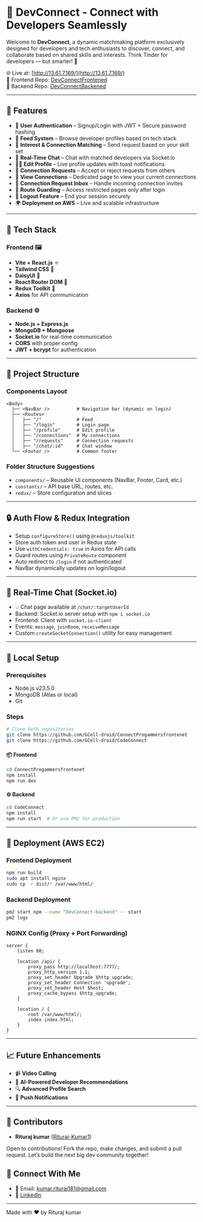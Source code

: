 ﻿# 📍 DevConnect - Connect with Developers Seamlessly

Welcome to **DevConnect**, a dynamic matchmaking platform exclusively designed for developers and tech enthusiasts to discover, connect, and collaborate based on shared skills and interests. Think Tinder for developers — but smarter! 🚀

🌐 Live at: [http://13.61.7.169/](http://13.61.7.169/)  
🔗 Frontend Repo: [DevConnectFrontened](https://github.com/GCell-droid/ConnectProgammersfrontenet)  
🔗 Backend Repo: [DevConnectBackened](https://github.com/GCell-droid/CodeConnect)

---

## 🧠 Features

- 🔐 **User Authentication** – Signup/Login with JWT + Secure password hashing
- 📰 **Feed System** – Browse developer profiles based on tech stack
- 💖 **Interest & Connection Matching** – Send request based on your skill set
- 💬 **Real-Time Chat** – Chat with matched developers via Socket.io
- 🧑‍💻 **Edit Profile** – Live profile updates with toast notifications
- 📄 **Connection Requests** – Accept or reject requests from others
- 🧾 **View Connections** – Dedicated page to view your current connections
- 📨 **Connection Request Inbox** – Handle incoming connection invites
- 🔐 **Route Guarding** – Access restricted pages only after login
- 🔁 **Logout Feature** – End your session securely
- 🌍 **Deployment on AWS** – Live and scalable infrastructure


---

## 🧰 Tech Stack

### Frontend 🖼️
- **Vite + React.js** ⚛️
- **Tailwind CSS** 🎨
- **DaisyUI** 🌼
- **React Router DOM** 🚦
- **Redux Toolkit** 🧠
- **Axios** for API communication

### Backend ⚙️
- **Node.js + Express.js**
- **MongoDB + Mongoose**
- **Socket.io** for real-time communication
- **CORS** with proper config
- **JWT + bcrypt** for authentication

---

## 🧭 Project Structure

### Components Layout

```
<Body>
  ├── <NavBar />          # Navigation bar (dynamic on login)
  ├── <Routes>
  │   ├── "/"             # Feed
  │   ├── "/login"        # Login page
  │   ├── "/profile"      # Edit profile
  │   ├── "/connections"  # My connections
  │   ├── "/requests"     # Connection requests
  │   ├── "/chat/:id"     # Chat window
  └── <Footer />          # Common footer
```

### Folder Structure Suggestions
- `components/` – Reusable UI components (NavBar, Footer, Card, etc.)
- `constants/` – API base URL, routes, etc.
- `redux/` – Store configuration and slices

---

## 🔒 Auth Flow & Redux Integration

- Setup `configureStore()` using `@reduxjs/toolkit`
- Store auth token and user in Redux state
- Use `withCredentials: true` in Axios for API calls
- Guard routes using `PrivateRoute` component
- Auto redirect to `/login` if not authenticated
- NavBar dynamically updates on login/logout

---

## 💬 Real-Time Chat (Socket.io)

- 💡 Chat page available at `/chat/:targetUserId`
- Backend: Socket.io server setup with `npm i socket.io`
- Frontend: Client with `socket.io-client`
- Events: `message`, `joinRoom`, `receiveMessage`
- Custom `createSocketConnection()` utility for easy management

---

## 🔧 Local Setup

### Prerequisites

- Node.js v23.5.0
- MongoDB (Atlas or local)
- Git

### Steps

```bash
# Clone both repositories
git clone https://github.com/GCell-droid/ConnectProgammersfrontenet
git clone https://github.com/GCell-droid/CodeConnect
```

#### 📦 Frontend

```bash
cd ConnectProgammersfrontenet
npm install
npm run dev
```

#### ⚙️ Backend

```bash
cd CodeConnect
npm install
npm run start  # Or use PM2 for production
```

---

## 🚀 Deployment (AWS EC2)

### Frontend Deployment

```bash
npm run build
sudo apt install nginx
sudo cp -r dist/* /var/www/html/
```

### Backend Deployment

```bash
pm2 start npm --name "DevConnect-backend" -- start
pm2 logs
```

### NGINX Config (Proxy + Port Forwarding)

```
server {
    listen 80;

    location /api/ {
        proxy_pass http://localhost:7777/;
        proxy_http_version 1.1;
        proxy_set_header Upgrade $http_upgrade;
        proxy_set_header Connection 'upgrade';
        proxy_set_header Host $host;
        proxy_cache_bypass $http_upgrade;
    }

    location / {
        root /var/www/html/;
        index index.html;
    }
}
```

---

## 📈 Future Enhancements

- 📹 **Video Calling**
- 🤖 **AI-Powered Developer Recommendations**
- 🔍 **Advanced Profile Search**
- 🔔 **Push Notifications**


---

## 🤝 Contributors

- **Rituraj kumar**  ([Rituraj-Kumar1](https://github.com/Rituraj-Kumar1))

Open to contributions! Fork the repo, make changes, and submit a pull request. Let’s build the next big dev community together!



## 🔗 Connect With Me

- 📧 Email: kumar.rituraj181@gmail.com
- 💼 [LinkedIn](https://www.linkedin.com/in/rituraj-kumar-0268b132a)

---

Made with ❤️ by Rituraj kumar

